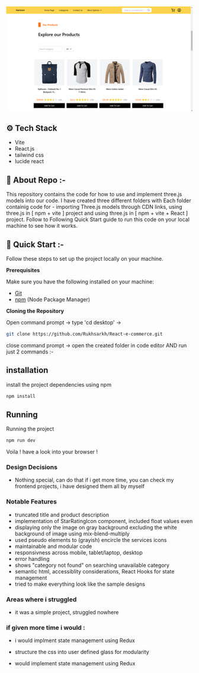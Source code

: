 <div align="center">
  <br />
      <img src="./public/banner.png" alt="Project Banner">
  <br />
</div>

## ⚙️ Tech Stack

- Vite
- React.js
- tailwind css
- lucide react

## 🚨 About Repo :-

This repository contains the code for how to use and implement three.js models into our code. I have created three different folders with Each folder containig code for - importing Three.js models through CDN links, using three.js in [ npm + vite ] project and using three.js in [ npm + vite + React ] project. Follow to Following Quick Start guide to run this code on your local machine to see how it works.

## 🤸 Quick Start :-

Follow these steps to set up the project locally on your machine.

**Prerequisites**

Make sure you have the following installed on your machine:

- [Git](https://git-scm.com/)
- [npm](https://www.npmjs.com/) (Node Package Manager)

**Cloning the Repository**

Open command prompt -> type 'cd desktop' ->

```bash
git clone https://github.com/Rukhsarkh/React-e-commerce.git
```

close command prompt -> open the created folder in code editor AND run just 2 commands :-

## installation

install the project dependencies using npm

```bash
npm install
```

## Running

Running the project

```bash
npm run dev
```

Voila ! have a look into your browser !

### Design Decisions

- Nothing special, can do that if i get more time, you can check my frontend projects, i have designed them all by myself

### Notable Features

- truncated title and product description
- implementation of StarRatingIcon component, included float values even
- displaying only the image on gray background excluding the white background of image using mix-blend-multiply
- used pseudo elements to (grayish) encircle the services icons
- maintainable and modular code
- responsivness across mobile, tablet/laptop, desktop
- error handling
- shows "category not found" on searching unavailable category
- semantic html, accessiblity considerations, React Hooks for state management
- tried to make everything look like the sample designs

### Areas where i struggled

- it was a simple project, struggled nowhere

### if given more time i would :

- i would implment state management using Redux
- structure the css into user defined glass for modularity

- would implement state management using Redux
